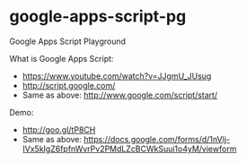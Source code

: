 google-apps-script-pg
=====================

Google Apps Script Playground

What is Google Apps Script:
- https://www.youtube.com/watch?v=JJgmU_JUsug
- http://script.google.com/
- Same as above: http://www.google.com/script/start/

Demo:
- http://goo.gl/tP8CH
- Same as above: https://docs.google.com/forms/d/1nVlj-IVx5kIgZ6fpfnWvrPv2PMdLZcBCWkSuui1o4yM/viewform
